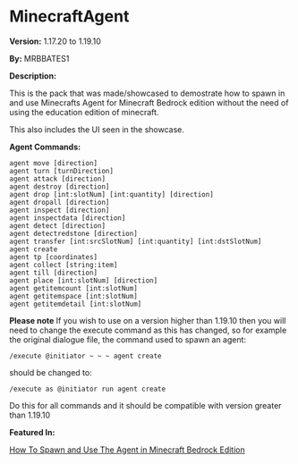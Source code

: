 # MinecraftAgent

__Version:__ 1.17.20 to 1.19.10

__By:__ MRBBATES1

__Description:__

This is the pack that was made/showcased to demostrate how to spawn in and use Minecrafts Agent for Minecraft Bedrock edition without the need of using the education edition of minecraft.

This also includes the UI seen in the showcase.

__Agent Commands:__

```
agent move [direction]
agent turn [turnDirection]
agent attack [direction]
agent destroy [direction]
agent drop [int:slotNum] [int:quantity] [direction]
agent dropall [direction]
agent inspect [direction]
agent inspectdata [direction]
agent detect [direction]
agent detectredstone [direction]
agent transfer [int:srcSlotNum] [int:quantity] [int:dstSlotNum]
agent create
agent tp [coordinates]
agent collect [string:item]
agent till [direction]
agent place [int:slotNum] [direction]
agent getitemcount [int:slotNum]
agent getitemspace [int:slotNum]
agent getitemdetail [int:slotNum]
```

**Please note** If you wish to use on a version higher than 1.19.10 then you will need to change the execute command as this has changed, so for example the original dialogue file, the command used to spawn an agent:

```/execute @initiator ~ ~ ~ agent create```

should be changed to:

```/execute as @initiator run agent create```

Do this for all commands and it should be compatible with version greater than 1.19.10

__Featured In:__

[How To Spawn and Use The Agent in Minecraft Bedrock Edition](https://youtu.be/-eS3WZufCRc)
